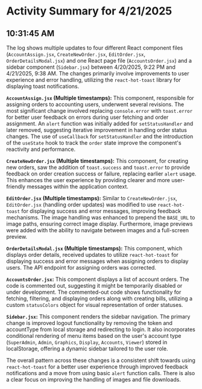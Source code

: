# Activity Summary for 4/21/2025

## 10:31:45 AM
The log shows multiple updates to four different React component files (`AccountAssign.jsx`, `CreateNewOrder.jsx`, `EditOrder.jsx`, `OrderDetailsModal.jsx`) and one React page file (`AccountsOrder.jsx`) and a sidebar component (`Sidebar.jsx`) between 4/20/2025, 9:22 PM and 4/21/2025, 9:38 AM.  The changes primarily involve improvements to user experience and error handling, utilizing the `react-hot-toast` library for displaying toast notifications.

**`AccountAssign.jsx` (Multiple timestamps):** This component, responsible for assigning orders to accounting users, underwent several revisions.  The most significant change involved replacing `console.error` with `toast.error` for better user feedback on errors during user fetching and order assignment. An `alert` function was initially added for `setStatusHandler` and later removed, suggesting iterative improvement in handling order status changes.  The use of `useCallback` for `setStatusHandler` and the introduction of the `useState` hook to track the `order` state improve the component's reactivity and performance.


**`CreateNewOrder.jsx` (Multiple timestamps):**  This component, for creating new orders, saw the addition of `toast.success` and `toast.error` to provide feedback on order creation success or failure, replacing earlier `alert` usage. This enhances the user experience by providing clearer and more user-friendly messages within the application context.


**`EditOrder.jsx` (Multiple timestamps):** Similar to `CreateNewOrder.jsx`,  `EditOrder.jsx` (handling order updates) was modified to use `react-hot-toast` for displaying success and error messages, improving feedback mechanisms.  The image handling was enhanced to prepend the `BASE_URL` to image paths, ensuring correct image display.  Furthermore, image previews were added with the ability to navigate between images and a full-screen preview.


**`OrderDetailsModal.jsx` (Multiple timestamps):** This component, which displays order details, received updates to utilize `react-hot-toast` for displaying success and error messages when assigning orders to display users. The API endpoint for assigning orders was corrected.


**`AccountsOrder.jsx`:** This component displays a list of account orders.  The code is commented out, suggesting it might be temporarily disabled or under development. The commented-out code shows functionality for fetching, filtering, and displaying orders along with creating bills, utilizing a custom `statusColors` object for visual representation of order statuses.


**`Sidebar.jsx`:** This component renders the sidebar navigation. The primary change is improved logout functionality by removing the token and accountType from local storage and redirecting to login.  It also incorporates conditional rendering of menu items based on the user's account type (`SuperAdmin`, `Admin`, `Graphics`, `Display`, `Accounts`, `Viewer`) stored in localStorage, offering a dynamic sidebar tailored to the user role.


The overall pattern across these changes is a consistent shift towards using `react-hot-toast` for a better user experience through improved feedback notifications and a move from using basic `alert` function calls.  There is also a clear focus on improving the handling of images and file downloads.

